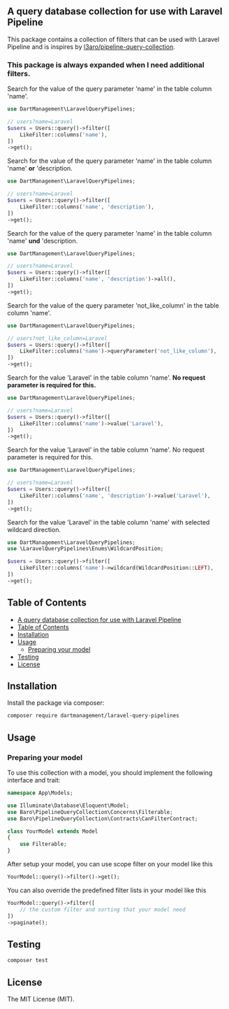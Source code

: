 
## A query database collection for use with Laravel Pipeline

This package contains a collection of filters that can be used with Laravel Pipeline and is inspires by [l3aro/pipeline-query-collection](https://github.com/l3aro/pipeline-query-collection).

### This package is always expanded when I need additional filters.

Search for the value of the query parameter 'name' in the table column 'name'.

```php
use DartManagement\LaravelQueryPipelines;

// users?name=Laravel
$users = Users::query()->filter([
    LikeFilter::columns('name'),
])
->get();

```

Search for the value of the query parameter 'name' in the table column 'name' **or** 'description.

```php
use DartManagement\LaravelQueryPipelines;

// users?name=Laravel
$users = Users::query()->filter([
    LikeFilter::columns('name', 'description'),
])
->get();

```

Search for the value of the query parameter 'name' in the table column 'name' **und** 'description.

```php
use DartManagement\LaravelQueryPipelines;

// users?name=Laravel
$users = Users::query()->filter([
    LikeFilter::columns('name', 'description')->all(),
])
->get();

```

Search for the value of the query parameter 'not_like_column' in the table column 'name'.

```php
use DartManagement\LaravelQueryPipelines;

// users?not_like_column=Laravel
$users = Users::query()->filter([
    LikeFilter::columns('name')->queryParameter('not_like_column'),
])
->get();

```

Search for the value 'Laravel' in the table column 'name'. **No request parameter is required for this.**


```php
use DartManagement\LaravelQueryPipelines;

// users?name=Laravel
$users = Users::query()->filter([
    LikeFilter::columns('name')->value('Laravel'),
])
->get();
```

Search for the value 'Laravel' in the table column 'name'. No request parameter is required for this.


```php
use DartManagement\LaravelQueryPipelines;

// users?name=Laravel
$users = Users::query()->filter([
    LikeFilter::columns('name', 'description')->value('Laravel'),
])
->get();
```


Search for the value 'Laravel' in the table column 'name' with selected wildcard direction.


```php
use DartManagement\LaravelQueryPipelines;
use \LaravelQueryPipelines\Enums\WildcardPosition;

$users = Users::query()->filter([
    LikeFilter::columns('name')->wildcard(WildcardPosition::LEFT),
])
->get();
```

## Table of Contents

* [A query database collection for use with Laravel Pipeline](#a-query-database-collection-for-use-with-laravel-pipeline)
* [Table of Contents](#table-of-contents)
* [Installation](#installation)
* [Usage](#usage)
    * [Preparing your model](#preparing-your-model)
* [Testing](#testing)
* [License](#license)

## Installation

Install the package via composer:

```bash
composer require dartmanagement/laravel-query-pipelines
```

## Usage
### Preparing your model
To use this collection with a model, you should implement the following interface and trait:

```php
namespace App\Models;

use Illuminate\Database\Eloquent\Model;
use Baro\PipelineQueryCollection\Concerns\Filterable;
use Baro\PipelineQueryCollection\Contracts\CanFilterContract;

class YourModel extends Model
{
    use Filterable;
}
```

After setup your model, you can use scope filter on your model like this

```php
YourModel::query()->filter()->get();
```

You can also override the predefined filter lists in your model like this

```php
YourModel::query()->filter([
    // the custom filter and sorting that your model need
])
->paginate();
```

## Testing

```bash
composer test
```

## License

The MIT License (MIT).